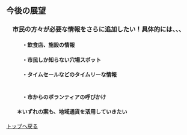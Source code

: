 ## 今後の展望 <br>
### 　市民の方々が必要な情報をさらに追加したい！具体的には、、、<br>
####  　　　・飲食店、施設の情報 <br>
####  　　　・市民しか知らない穴場スポット <br>
####  　　　・タイムセールなどのタイムリーな情報 <br>　
####  　　　・市からのボランティアの呼びかけ <br>
####  　　＊いずれの案も、地域通貨を活用していきたい
[トップへ戻る](./index.md "トップへ戻る")
